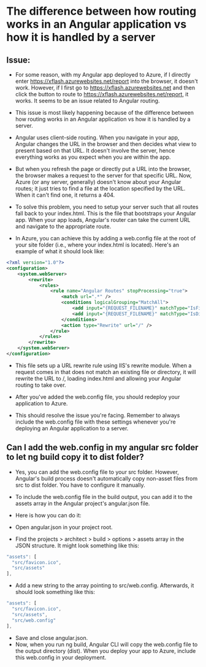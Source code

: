 #  The difference between how routing works in an Angular application vs how it is handled by a server
## Issue:
- For some reason, with my Angular app deployed to Azure, if I directly enter https://xflash.azurewebsites.net/report into the browser, it doesn't work. However, if I first go to https://xflash.azurewebsites.net and then click the button to route to https://xflash.azurewebsites.net/report, it works. It seems to be an issue related to Angular routing.
- This issue is most likely happening because of the difference between how routing works in an Angular application vs how it is handled by a server.

- Angular uses client-side routing. When you navigate in your app, Angular changes the URL in the browser and then decides what view to present based on that URL. It doesn't involve the server, hence everything works as you expect when you are within the app.

- But when you refresh the page or directly put a URL into the browser, the browser makes a request to the server for that specific URL. Now, Azure (or any server, generally) doesn't know about your Angular routes; it just tries to find a file at the location specified by the URL. When it can't find one, it returns a 404.

- To solve this problem, you need to setup your server such that all routes fall back to your index.html. This is the file that bootstraps your Angular app. When your app loads, Angular's router can take the current URL and navigate to the appropriate route.
- In Azure, you can achieve this by adding a web.config file at the root of your site folder (i.e., where your index.html is located). Here's an example of what it should look like:

```xml
<?xml version="1.0"?>
<configuration>
    <system.webServer>
        <rewrite>
            <rules>
                <rule name="Angular Routes" stopProcessing="true">
                    <match url=".*" />
                    <conditions logicalGrouping="MatchAll">
                        <add input="{REQUEST_FILENAME}" matchType="IsFile" negate="true" />
                        <add input="{REQUEST_FILENAME}" matchType="IsDirectory" negate="true" />
                    </conditions>
                    <action type="Rewrite" url="/" />
                </rule>
            </rules>
        </rewrite>
    </system.webServer>
</configuration>
```

- This file sets up a URL rewrite rule using IIS's rewrite module. When a request comes in that does not match an existing file or directory, it will rewrite the URL to /, loading index.html and allowing your Angular routing to take over.

- After you've added the web.config file, you should redeploy your application to Azure.

- This should resolve the issue you're facing. Remember to always include the web.config file with these settings whenever you're deploying an Angular application to a server.

## Can I add the web.config in my angular src folder to let ng build copy it to dist folder?

- Yes, you can add the web.config file to your src folder. However, Angular's build process doesn't automatically copy non-asset files from src to dist folder. You have to configure it manually.

- To include the web.config file in the build output, you can add it to the assets array in the Angular project's angular.json file.

- Here is how you can do it:

- Open angular.json in your project root.
- Find the projects > architect > build > options > assets array in the JSON structure. It might look something like this:
```js
"assets": [
  "src/favicon.ico",
  "src/assets"
],
```

- Add a new string to the array pointing to src/web.config. Afterwards, it should look something like this:
```js
"assets": [
  "src/favicon.ico",
  "src/assets",
  "src/web.config"
],
```

- Save and close angular.json.
- Now, when you run ng build, Angular CLI will copy the web.config file to the output directory (dist). When you deploy your app to Azure, include this web.config in your deployment.
